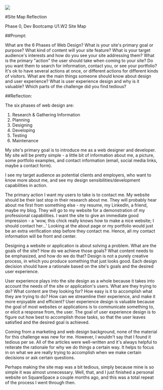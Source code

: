 <img src="../imgs/sitemap.jpg">

#Site Map Reflection

Phase 0, Dev Bootcamp
U1.W2 Site Map

##Prompt:

What are the 6 Phases of Web Design?
What is your site's primary goal or purpose? What kind of content will your site feature?
What is your target audience's interests and how do you see your site addressing them?
What is the primary "action" the user should take when coming to your site? Do you want them to search for information, contact you, or see your portfolio? It's ok to have several actions at once, or different actions for different kinds of visitors.
What are the main things someone should know about design and user experience?
What is user experience design and why is it valuable? 
Which parts of the challenge did you find tedious?

##Reflection:

The six phases of web design are:

1. Research & Gathering Information
2. Planning
3. Designing
4. Developing
5. Testing
6. Maintenance

My site's primary goal is to introduce me as a web designer and developer.  My site will be pretty simple - a little bit of information about me, a picture, some portfolio examples, and contact information (email, social media links, maybe a contact form).

I see my target audience as potential clients and employers, who want to know more about me, and see my design sensibilities/development capabilities in action.

The primary action I want my users to take is to contact me.  My website should be their last stop in their research about me.  They will probably hear about me first from something else - my resume, my LinkedIn, a friend, maybe my blog.  They will go to my website for a demonstration of my professional capabilities.  I want the site to give an immediate good impression - a 'wow, this chick really knows how to make a nice website; I should contact her...'  Looking at the about page or my portfolio would just be an extra verification step before they contact me.  Hence, all my contact information will be front and center.

Designing a website or application is about solving a problem.  What are the goals of the site? How do we achieve those goals? What content needs to be emphasized, and how do we do that?  Design is not a purely creative process, in which you produce something that just looks good.  Each design decision should have a rationale based on the site's goals and the desired user experience.  

User experience plays into the site design as a whole because it takes into account the needs of the site or application's users.  What are they trying to do? What content are they looking for? How easy is it to accomplish what they are trying to do?  How can we streamline their experience, and make it more enjoyable and efficient?  User experience design is valuable because the goal of most websites or applications is to communicate something to, or elicit a response from, the user.  The goal of user experience design is to figure out how best to accomplish those tasks, so that the user leaves satisfied and the desired goal is achieved.

Coming from a marketing and web design background, none of the material for this challenge was new for me.  However, I wouldn't say that I found it tedious per se.  All of the articles were well-written and it's always helpful to reiterate the rationale for why we do things a certain way.  It helps to focus in on what we are really trying to accomplish when we make certain decisions or ask certain questions.

Perhaps making the site map was a bit tedious, simply because mine is so simple it was almost unnecessary. Well, that, and I just finished a personal website on SquareSpace a couple months ago, and this was a total repeat of the process I went through then.